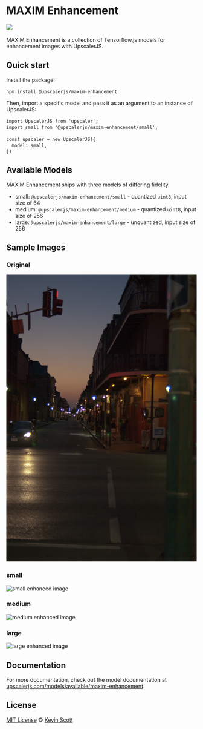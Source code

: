 # MAXIM Enhancement

[![](https://data.jsdelivr.com/v1/package/npm/@upscalerjs/maxim-enhancement/badge)](https://www.jsdelivr.com/package/npm/@upscalerjs/maxim-enhancement)

MAXIM Enhancement is a collection of Tensorflow.js models for enhancement images with UpscalerJS.

## Quick start

Install the package:

```
npm install @upscalerjs/maxim-enhancement
```

Then, import a specific model and pass it as an argument to an instance of UpscalerJS:

```
import UpscalerJS from 'upscaler';
import small from '@upscalerjs/maxim-enhancement/small';

const upscaler = new UpscalerJS({
  model: small,
})
```

## Available Models

MAXIM Enhancement ships with three models of differing fidelity.

- small: `@upscalerjs/maxim-enhancement/small` - quantized `uint8`, input size of 64
- medium: `@upscalerjs/maxim-enhancement/medium` - quantized `uint8`, input size of 256
- large: `@upscalerjs/maxim-enhancement/large` - unquantized, input size of 256

## Sample Images

### Original
![Original image](https://github.com/thekevinscott/UpscalerJS/blob/main/models/maxim-enhancement/assets/fixture.png?raw=true)

### small
![small enhanced image](https://github.com/thekevinscott/UpscalerJS/blob/main/models/maxim-enhancement/assets/samples/small/result.png?raw=true)

### medium
![medium enhanced image](https://github.com/thekevinscott/UpscalerJS/blob/main/models/maxim-enhancement/assets/samples/medium/result.png?raw=true)

### large
![large enhanced image](https://github.com/thekevinscott/UpscalerJS/blob/main/models/maxim-enhancement/assets/samples/large/result.png?raw=true)

## Documentation

For more documentation, check out the model documentation at [upscalerjs.com/models/available/maxim-enhancement](https://upscalerjs.com/models/available/maxim-enhancement).

## License

[MIT License](https://oss.ninja/mit/developit/) © [Kevin Scott](https://thekevinscott.com)

